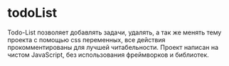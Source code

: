 # todoList
Todo-List позволяет добавлять задачи, удалять, а так же менять тему проекта с помощью css переменных, все действия прокомментированы для лучшей читабельности. Проект написан на чистом JavaScript, без использования фреймворков и библиотек.


